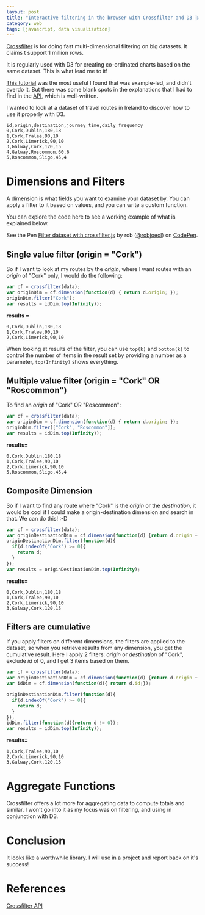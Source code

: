 ```yaml
---
layout: post
title: "Interactive filtering in the browser with Crossfilter and D3 💫✏️"
category: web
tags: [javascript, data visualization]
---
```


[Crossfilter](https://square.github.io/crossfilter/) is for doing fast multi-dimensional filtering on big datasets. It claims t support 1 million rows.

It is regularly used with D3 for creating co-ordinated charts based on the same dataset. This is what lead me to it!

[This tutorial](http://animateddata.co.uk/articles/crossfilter/) was the most useful I found that was example-led, and didn't overdo it. But there was some blank spots in the explanations that I had to find in the [API](https://github.com/square/crossfilter/wiki/API-Reference), which is well-written.

I wanted to look at a dataset of travel routes in Ireland to discover how to use it properly with D3.

```
id,origin,destination,journey_time,daily_frequency
0,Cork,Dublin,180,18
1,Cork,Tralee,90,10
2,Cork,Limerick,90,10
3,Galway,Cork,120,15
4,Galway,Roscommon,60,6
5,Roscommon,Sligo,45,4
```

# Dimensions and Filters

A dimension is what fields you want to examine your dataset by. You can apply a filter to it based on values, and you can write a custom function.

You can explore the code here to see a working example of what is explained below.

<p data-height="265" data-theme-id="0" data-slug-hash="qKOGvg" data-default-tab="result" data-user="robjoeol" data-embed-version="2" data-pen-title="Filter dataset with crossfilter.js" class="codepen">See the Pen <a href="https://codepen.io/robjoeol/pen/qKOGvg/">Filter dataset with crossfilter.js</a> by rob (<a href="https://codepen.io/robjoeol">@robjoeol</a>) on <a href="https://codepen.io">CodePen</a>.</p>
<script async src="https://static.codepen.io/assets/embed/ei.js"></script>

## Single value filter (origin = "Cork")

So if I want to look at my routes by the *origin*, where I want routes with an *origin* of "Cork" only, I would do the following:

```javascript
var cf = crossfilter(data);
var originDim = cf.dimension(function(d) { return d.origin; });
originDim.filter("Cork");
var results = idDim.top(Infinity));
```

**results =**
```
0,Cork,Dublin,180,18
1,Cork,Tralee,90,10
2,Cork,Limerick,90,10
```

When looking at results of the filter, you can use ```top(k)``` and ```bottom(k)``` to control the number of items in the result set by providing a number as a parameter,  ```top(Infinity)``` shows everything.

## Multiple value filter (origin = "Cork" OR "Roscommon")

To find an *origin* of "Cork" OR "Roscommon":

```javascript
var cf = crossfilter(data);
var originDim = cf.dimension(function(d) { return d.origin; });
originDim.filter(["Cork", "Roscommon"]);
var results = idDim.top(Infinity));
```

**results=**
```
0,Cork,Dublin,180,18
1,Cork,Tralee,90,10
2,Cork,Limerick,90,10
5,Roscommon,Sligo,45,4
```

## Composite Dimension

So if I want to find any route where "Cork" is the *origin* or the *destination*, it would be cool if I could make a origin-destination dimension and search in that. We can do this! :-D

```javascript
var cf = crossfilter(data);
var originDestinationDim = cf.dimension(function(d) {return d.origin + '-' + d.destination;});
originDestinationDim.filter(function(d){
  if(d.indexOf("Cork") >= 0){
    return d;
  }
});
var results = originDestinationDim.top(Infinity);
```

**results=**
```
0,Cork,Dublin,180,18
1,Cork,Tralee,90,10
2,Cork,Limerick,90,10
3,Galway,Cork,120,15
```

## Filters are cumulative

If you apply filters on different dimensions, the filters are applied to the dataset, so when you retrieve results from any dimension, you get the cumulative result. Here I apply 2 filters: *origin* or *destination* of "Cork", exclude *id* of 0, and I get 3 items based on them.

```javascript
var cf = crossfilter(data);
var originDestinationDim = cf.dimension(function(d) {return d.origin + '-' + d.destination;});
var idDim = cf.dimension(function(d){ return d.id;});

originDestinationDim.filter(function(d){
  if(d.indexOf("Cork") >= 0){
    return d;
  }
});
idDim.filter(function(d){return d != 0});
var results = idDim.top(Infinity));
```

**results=**
```
1,Cork,Tralee,90,10
2,Cork,Limerick,90,10
3,Galway,Cork,120,15
```

# Aggregate Functions

Crossfilter offers a lot more for aggregating data to compute totals and similar. I won't go into it as my focus was on filtering, and using in conjunction with D3.

# Conclusion

It looks like a worthwhile library. I will use in a project and report back on it's success!

# References

[Crossfilter API](https://github.com/square/crossfilter/wiki/API-Reference)
